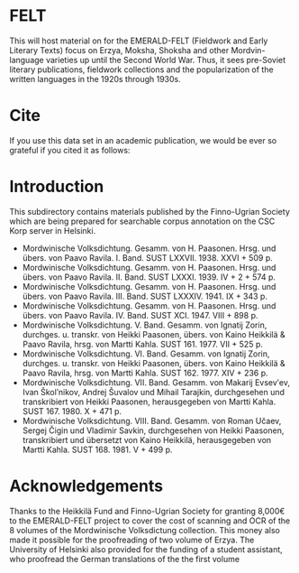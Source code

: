 # FELT 
This will host material on for the EMERALD-FELT (Fieldwork and Early Literary Texts) focus on Erzya, Moksha, Shoksha and other Mordvin-language varieties up until the Second World War. Thus, it sees pre-Soviet literary publications, fieldwork collections and the popularization of the written languages in the 1920s through 1930s.

# Cite

If you use this data set in an academic publication, we would be ever so grateful if you cited it as follows:


# Introduction
This subdirectory contains materials published by the Finno-Ugrian Society which are being prepared for searchable corpus annotation on the CSC Korp server in Helsinki.

* Mordwinische Volksdichtung. Gesamm. von H. Paasonen. Hrsg. und übers. von Paavo Ravila. I. Band. SUST LXXVII. 1938. XXVI + 509 p.
* Mordwinische Volksdichtung. Gesamm. von H. Paasonen. Hrsg. und übers. von Paavo Ravila. II. Band. SUST LXXXI. 1939. IV + 2 + 574 p.
* Mordwinische Volksdichtung. Gesamm. von H. Paasonen. Hrsg. und übers. von Paavo Ravila. III. Band. SUST LXXXIV. 1941. IX + 343 p.
* Mordwinische Volksdichtung. Gesamm. von H. Paasonen. Hrsg. und übers. von Paavo Ravila. IV. Band. SUST XCI. 1947. VIII + 898 p.
* Mordwinische Volksdichtung. V. Band. Gesamm. von Ignatij Zorin, durchges. u. transkr. von Heikki Paasonen, übers. von Kaino Heikkilä & Paavo Ravila, hrsg. von Martti Kahla. SUST 161. 1977. VII + 525 p.
* Mordwinische Volksdichtung. VI. Band. Gesamm. von Ignatij Zorin, durchges. u. transkr. von Heikki Paasonen, übers. von Kaino Heikkilä & Paavo Ravila, hrsg. von Martti Kahla. SUST 162. 1977. XIV + 236 p.
* Mordwinische Volksdichtung. VII. Band. Gesamm. von Makarij Evsevʹev, Ivan Školʹnikov, Andrej Šuvalov und Mihail Tarajkin, durchgesehen und transkribiert von Heikki Paasonen, herausgegeben von Martti Kahla. SUST 167. 1980. X + 471 p.
* Mordwinische Volksdichtung. VIII. Band. Gesamm. von Roman Učaev, Sergej Čigin und Vladimir Savkin, durchgesehen von Heikki Paasonen, transkribiert und übersetzt von Kaino Heikkilä, herausgegeben von Martti Kahla. SUST 168. 1981. V + 499 p.


# Acknowledgements
Thanks to the Heikkilä Fund and Finno-Ugrian Society for granting 8,000€ to the EMERALD-FELT project to cover the cost of scanning and OCR of the 8 volumes of the Mordwinische Volksdictung collection. This money also made it possible for the proofreading of two volume of Erzya. The University of Helsinki also provided for the funding of a student assistant, who proofread the German translations of the the first volume